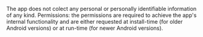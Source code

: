 The app does not colect any personal or personally identifiable information of any kind.
Permissions: the permissions are required to achieve the app's internal functionality and are either requested at install-time (for older Android versions) or at run-time (for newer Android versions).
